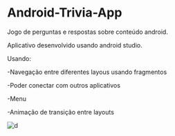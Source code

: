 # Android-Trivia-App
 Jogo de perguntas e respostas sobre conteúdo android.
 
 Aplicativo desenvolvido usando android studio.

Usando:

-Navegação entre diferentes layous usando fragmentos

-Poder conectar com outros aplicativos

-Menu

-Animação de transição entre layouts

![d](https://user-images.githubusercontent.com/36930457/95007291-6fb8da80-05e4-11eb-92d5-c5f1551e93ef.png)

